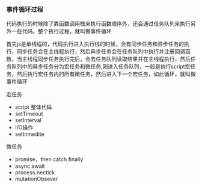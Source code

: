 ### 事件循环过程

代码执行的时候除了靠函数调用栈来执行函数顺序外，还会通过任务队列来执行另外一些代码。整个执行过程，就叫做事件循环

首先js是单线程的，代码执行进入执行栈的时候，会有同步任务和异步任务的执行，同步任务会在主线程执行，然后异步任务会在任务队列中执行并注册回调函数，当主线程同步任务执行完后，会去任务队列读取结果并在主线程执行，然后任务队列中的异步任务分为宏任务和微任务,刚进入任务队列，一般是执行script宏任务，然后执行宏任务内的所有微任务，然后进入下一个宏任务，如此循环，就叫做事件循环

宏任务
- script 整体代码
- setTimeout
- setInterval
- I/O操作
- setInmedite

微任务
- promise，then catch finally
- async await
- process.nectick
- mutationObsever
